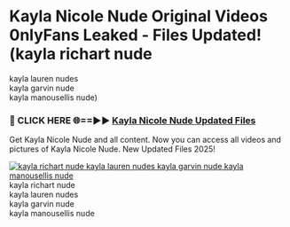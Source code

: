 # Kayla Nicole Nude Original Videos 0nlyFans Leaked - Files Updated! (kayla richart nude<br>
kayla lauren nudes<br>
kayla garvin nude<br>
kayla manousellis nude)

<h3>🔴 CLICK HERE 🌐==►► <a href="https://tinyurl.com/2p9ay9w9" rel="nofollow">Kayla Nicole Nude Updated Files</a></h3>

Get Kayla Nicole Nude and all content. Now you can access all videos and pictures of Kayla Nicole Nude. New Updated Files 2025!

[![kayla richart nude<br>
kayla lauren nudes<br>
kayla garvin nude<br>
kayla manousellis nude](https://i.imgur.com/KQgVmj3.gif)](https://tinyurl.com/2p9ay9w9)
kayla richart nude<br>
kayla lauren nudes<br>
kayla garvin nude<br>
kayla manousellis nude